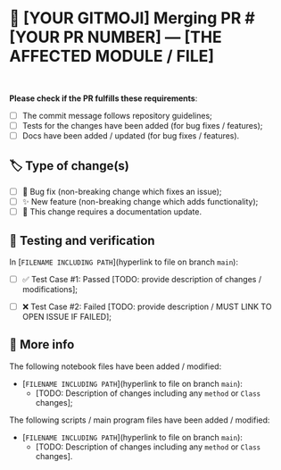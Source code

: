 <!-- :rocket: WELCOME TO THE `/ND0013-Self-Driving-Car-Engineer` PR TEMPLATE -->
<!-- Thank you for making contributions to this repository and choosing to share your work with others. -->
<!-- Please follow the instructions and template guidelines below to ensure consistenty and clarity for others. -->


<!-- 1. TITLE: Title of the PR. -->
<!-- TODO: Insert the relevant change type emoji(s) and add PR number. -->
<!-- NOTE: we use https://gitmoji.dev guide for choosing change / commit message emojis. -->
# :busts_in_silhouette: [YOUR GITMOJI] Merging PR #[YOUR PR NUMBER] — [THE AFFECTED MODULE / FILE]

<!-- 2. SUMMARY: Short description of changes. -->  
<!-- TODO: Use the following checklist of requirements before submitting. -->
**Please check if the PR fulfills these requirements**:
- [ ] The commit message follows repository guidelines;
- [ ] Tests for the changes have been added (for bug fixes / features);
- [ ] Docs have been added / updated (for bug fixes / features).

<!-- 3. CHANGES: Types of changes made in this PR. -->
<!-- NOTE: These are the gitmojis you will include in your PR title above. -->
## :label: Type of change(s)
<!-- TODO: Check all that apply. -->
- [ ] :bug: Bug fix (non-breaking change which fixes an issue);
- [ ] :sparkles: New feature (non-breaking change which adds functionality);
- [ ] :memo: This change requires a documentation update.

<!-- 4. TESTING: Describe passing / failing test cases and verification used. -->
<!-- Please make sure you perform testing / validation of your changes before submitting. --> 
## :test_tube: Testing and verification
<!-- TODO: Write short summary of testing procedures, one for each test case (as shown below). -->

In [`FILENAME INCLUDING PATH`](hyperlink to file on branch `main`):
- [ ] :white_check_mark: Test Case #1: Passed [TODO: provide description of changes / modifications];
<!-- CANDO: remove 'Failed' TEST CASE TEMPLATE IF NOT RELEVANT -->
- [ ] ❌ Test Case #2: Failed [TODO: provide  description / MUST LINK TO OPEN ISSUE IF FAILED];

<!-- 5. CHANGELOG: Provide here detailed description of changes made in this PR. -->
## 💬 More info
<!-- TODO: Include bulleted list of files that have been added / modified. -->
<!-- TODO: Provide for each nested bullet point(s) describing each change / modification. -->

The following notebook files have been added / modified:
* [`FILENAME INCLUDING PATH`](hyperlink to file on branch `main`):
   * [TODO: Description of changes including any `method` or `Class` changes];

The following scripts / main program files have been added / modified:
* [`FILENAME INCLUDING PATH`](hyperlink to file on branch `main`):
   * [TODO: Description of changes including any `method` or `Class` changes].
